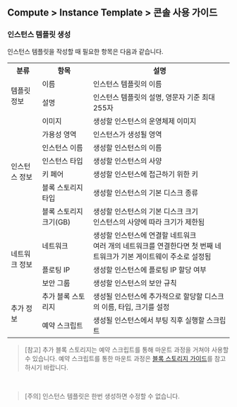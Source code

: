 ## Compute > Instance Template > 콘솔 사용 가이드

### 인스턴스 템플릿 생성
인스턴스 템플릿을 작성할 때 필요한 항목은 다음과 같습니다.

<table class="it">
  <tr>
    <th>분류</th>
    <th>항목</th>
    <th>설명</th>
  </tr>
  <tr>
    <td rowspan="2">템플릿 정보</td>
    <td>이름</td>
    <td>인스턴스 템플릿의 이름</td>
  </tr>
  <tr>
    <td>설명</td>
    <td>인스턴스 템플릿의 설명, 영문자 기준 최대 255자</td>
  </tr>
  <tr>
    <td rowspan="7">인스턴스 정보</td>
    <td>이미지</td>
    <td>생성할 인스턴스의 운영체제 이미지</td>
  </tr>
  <tr>
    <td>가용성 영역</td>
    <td>인스턴스가 생성될 영역</td>
  </tr>
  <tr>
    <td>인스턴스 이름</td>
    <td>생성할 인스턴스의 이름</td>
  </tr>
  <tr>
    <td>인스턴스 타입</td>
    <td>생성할 인스턴스의 사양</td>
  </tr>
  <tr>
    <td>키 페어</td>
    <td>생성할 인스턴스에 접근하기 위한 키</td>
  </tr>  
  <tr>
    <td>블록 스토리지 타입</td>
    <td>생성할 인스턴스의 기본 디스크 종류</td>
  </tr>
  <tr>
    <td>블록 스토리지 크기(GB)</td>
    <td>생성할 인스턴스의 기본 디스크 크기<br>인스턴스의 사양에 따라 크기가 제한됨</td>
  </tr>
  <tr>
    <td rowspan="3">네트워크 정보</td>
    <td>네트워크</td>
    <td>생성할 인스턴스에 연결할 네트워크<br>여러 개의 네트워크를 연결한다면 첫 번째 네트워크가 기본 게이트웨이 주소로 설정됨</td>
  </tr>
  <tr>
    <td>플로팅 IP</td>
    <td>생성할 인스턴스에 플로팅 IP 할당 여부</td>
  </tr>
  <tr>
    <td>보안 그룹</td>
    <td>생성할 인스턴스의 보안 규칙</td>
  </tr>
  <tr>
    <td rowspan="2">추가 정보</td>
    <td>추가 블록 스토리지</td>
    <td>생성될 인스턴스에 추가적으로 할당할 디스크의 이름, 타입, 크기를 설정</td>
  </tr>   
  <tr>
    <td>예약 스크립트</td>
    <td>생성될 인스턴스에서 부팅 직후 실행할 스크립트</td>
  </tr>
</table>

> [참고]
> 추가 블록 스토리지는 예약 스크립트를 통해 마운트 과정을 거쳐야 사용할 수 있습니다. 예약 스크립트를 통한 마운트 과정은 [블록 스토리지 가이드](/Storage/Block%20Storage/ko/overview/#_2)를 참고하시기 바랍니다.

<br/>

> [주의]
> 인스턴스 템플릿은 한번 생성하면 수정할 수 없습니다.
